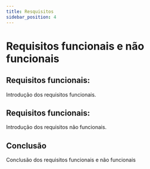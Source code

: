 ```yaml
---
title: Resquisitos
sidebar_position: 4
---
```

# **Requisitos funcionais e não funcionais**

## **Requisitos funcionais:**

Introdução dos requisitos funcionais.

## Requisitos funcionais:

Introdução dos requisitos não funcionais.

## **Conclusão**

Conclusão dos requisitos funcionais e não funcionais
